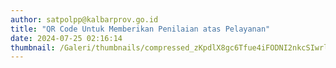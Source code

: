 ```yaml
---
author: satpolpp@kalbarprov.go.id
title: "QR Code Untuk Memberikan Penilaian atas Pelayanan"
date: 2024-07-25 02:16:14
thumbnail: /Galeri/thumbnails/compressed_zKpdlX8gc6Tfue4iFODNI2nkcSIwrlqSHsPrKjDK.png
---
```

